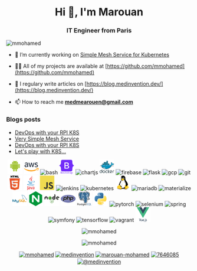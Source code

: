 <h1 align="center">Hi 👋, I'm Marouan</h1>
<h3 align="center">IT Engineer from Paris</h3>

<p align="left"> <img src="https://komarev.com/ghpvc/?username=mmohamed" alt="mmohamed" /> </p>

- 🔭 I’m currently working on [Simple Mesh Service for Kubernetes](https://github.com/mmohamed/k8s-sms)

- 👨‍💻 All of my projects are available at [https://github.com/mmohamed](https://github.com/mmohamed)

- 📝 I regulary write articles on [https://blog.medinvention.dev/](https://blog.medinvention.dev/)

- 📫 How to reach me **medmearouen@gmail.com**

### Blogs posts
<!-- BLOG-POST-LIST:START -->
- [DevOps with your RPI K8S](https://medium.com/@medinvention/devops-with-your-rpi-k8s-bcbf5d8678b5?source=rss-9c597bc9ffca------2)
- [Very Simple Mesh Service](https://medium.com/@medinvention/very-simple-mesh-service-8440e164613e?source=rss-9c597bc9ffca------2)
- [DevOps with your RPI K8S](https://dev.to/mmohamed/devops-with-your-rpi-k8s-o67)
- [Let's play with K8S...](https://dev.to/mmohamed/let-s-play-with-k8s-4bb0)
<!-- BLOG-POST-LIST:END -->

<p align="center">
  <img src="https://raw.githubusercontent.com/devicons/devicon/master/icons/android/android-original-wordmark.svg" alt="android" width="40" height="40"/> 
  <img src="https://raw.githubusercontent.com/devicons/devicon/master/icons/amazonwebservices/amazonwebservices-original-wordmark.svg" alt="aws" width="40" height="40"/> 
  <img src="https://www.vectorlogo.zone/logos/gnu_bash/gnu_bash-icon.svg" alt="bash" width="40" height="40"/> 
  <img src="https://github.com/devicons/devicon/raw/master/icons/bootstrap/bootstrap-plain-wordmark.svg" alt="bootstrap" width="40" height="40"/> 
  <img src="https://www.chartjs.org/media/logo-title.svg" alt="chartjs" width="40" height="40"/> 
  <img src="https://raw.githubusercontent.com/devicons/devicon/master/icons/docker/docker-original-wordmark.svg" alt="docker" width="40" height="40"/> 
  <img src="https://www.vectorlogo.zone/logos/firebase/firebase-icon.svg" alt="firebase" width="40" height="40"/> 
  <img src="https://www.vectorlogo.zone/logos/pocoo_flask/pocoo_flask-icon.svg" alt="flask" width="40" height="40"/> 
  <img src="https://www.vectorlogo.zone/logos/google_cloud/google_cloud-icon.svg" alt="gcp" width="40" height="40"/> 
  <img src="https://www.vectorlogo.zone/logos/git-scm/git-scm-icon.svg" alt="git" width="40" height="40"/> 
  <img src="https://raw.githubusercontent.com/devicons/devicon/master/icons/html5/html5-original-wordmark.svg" alt="html5" width="40" height="40"/> 
  <img src="https://raw.githubusercontent.com/devicons/devicon/master/icons/java/java-original-wordmark.svg" alt="java" width="40" height="40"/> 
  <img src="https://raw.githubusercontent.com/devicons/devicon/master/icons/javascript/javascript-original.svg" alt="javascript" width="40" height="40"/> 
  <img src="https://www.vectorlogo.zone/logos/jenkins/jenkins-icon.svg" alt="jenkins" width="40" height="40"/> 
  <img src="https://www.vectorlogo.zone/logos/kubernetes/kubernetes-icon.svg" alt="kubernetes" width="40" height="40"/> 
  <img src="https://raw.githubusercontent.com/devicons/devicon/master/icons/linux/linux-original.svg" alt="linux" width="40" height="40"/> 
  <img src="https://www.vectorlogo.zone/logos/mariadb/mariadb-icon.svg" alt="mariadb" width="40" height="40"/> 
  <img src="https://raw.githubusercontent.com/prplx/svg-logos/5585531d45d294869c4eaab4d7cf2e9c167710a9/svg/materialize.svg" alt="materialize" width="40" height="40"/> 
  <img src="https://raw.githubusercontent.com/devicons/devicon/master/icons/mysql/mysql-original-wordmark.svg" alt="mysql" width="40" height="40"/> 
  <img src="https://raw.githubusercontent.com/devicons/devicon/master/icons/nginx/nginx-original.svg" alt="nginx" width="40" height="40"/> 
  <img src="https://raw.githubusercontent.com/devicons/devicon/master/icons/nodejs/nodejs-original-wordmark.svg" alt="nodejs" width="40" height="40"/> 
  <img src="https://raw.githubusercontent.com/devicons/devicon/master/icons/php/php-original.svg" alt="php" width="40" height="40"/> 
  <img src="https://raw.githubusercontent.com/devicons/devicon/master/icons/postgresql/postgresql-original-wordmark.svg" alt="postgresql" width="40" height="40"/> 
  <img src="https://raw.githubusercontent.com/devicons/devicon/master/icons/python/python-original.svg" alt="python" width="40" height="40"/> 
  <img src="https://www.vectorlogo.zone/logos/pytorch/pytorch-icon.svg" alt="pytorch" width="40" height="40"/> 
  <img src="https://i.ibb.co/9T29DD0/selenium.png" alt="selenium" width="40" height="40"/> 
  <img src="https://www.vectorlogo.zone/logos/springio/springio-icon.svg" alt="spring" width="40" height="40"/> 
  <img src="https://symfony.com/logos/symfony_black_03.svg" alt="symfony" width="40" height="40"/> 
  <img src="https://www.vectorlogo.zone/logos/tensorflow/tensorflow-icon.svg" alt="tensorflow" width="40" height="40"/> 
  <img src="https://www.vectorlogo.zone/logos/vagrantup/vagrantup-icon.svg" alt="vagrant" width="40" height="40"/> 
  <img src="https://raw.githubusercontent.com/devicons/devicon/master/icons/vuejs/vuejs-original-wordmark.svg" alt="vuejs" width="40" height="40"/>
</p>

<p align="center"><img src="https://github-readme-stats.vercel.app/api/top-langs/?username=mmohamed&layout=compact&hide=html" alt="mmohamed" /></p>
<p align="center"><img src="https://github-readme-stats.vercel.app/api?username=mmohamed&show_icons=true" alt="mmohamed" /></p>

<p align="center">
<a href="https://dev.to/mmohamed" target="blank"><img align="center" src="https://cdn.jsdelivr.net/npm/simple-icons@3.0.1/icons/dev-dot-to.svg" alt="mmohamed" height="30" width="30" /></a>
<a href="https://twitter.com/medinvention" target="blank"><img align="center" src="https://cdn.jsdelivr.net/npm/simple-icons@3.0.1/icons/twitter.svg" alt="medinvention" height="30" width="30" /></a>
<a href="https://linkedin.com/in/marouan-mohamed" target="blank"><img align="center" src="https://cdn.jsdelivr.net/npm/simple-icons@3.0.1/icons/linkedin.svg" alt="marouan-mohamed" height="30" width="30" /></a>
<a href="https://stackoverflow.com/users/7646085" target="blank"><img align="center" src="https://cdn.jsdelivr.net/npm/simple-icons@3.0.1/icons/stackoverflow.svg" alt="7646085" height="30" width="30" /></a>
<a href="https://medium.com/@medinvention" target="blank"><img align="center" src="https://cdn.jsdelivr.net/npm/simple-icons@3.0.1/icons/medium.svg" alt="@medinvention" height="30" width="30" /></a>
</p>
